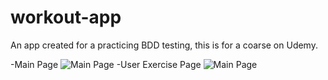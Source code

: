 # workout-app
An app created for a practicing BDD testing, this is for a coarse on Udemy.

-Main Page
![Main Page](http://i.imgur.com/WgDoRbS.png)
-User Exercise Page
![Main Page](http://i.imgur.com/151JtLP.png)
